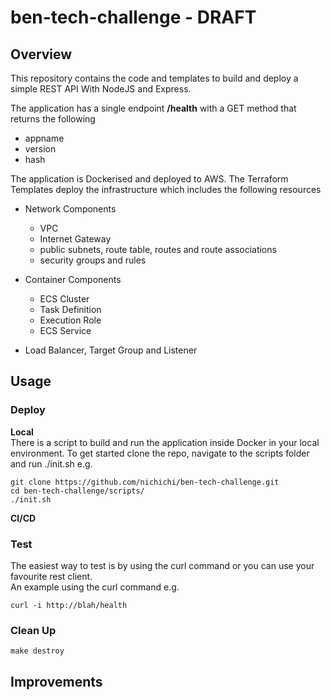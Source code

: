 # ben-tech-challenge - DRAFT
## Overview
This repository contains the code and templates to build and deploy a simple REST API With NodeJS and Express.  
  
The application has a single endpoint **/health** with a GET method that returns the following
- appname 
- version 
- hash
  
The application is Dockerised and deployed to AWS. The Terraform Templates deploy the infrastructure which includes the following resources
- Network Components
  - VPC
  - Internet Gateway
  - public subnets, route table, routes and route associations
  - security groups and rules
  
- Container Components
  - ECS Cluster
  - Task Definition
  - Execution Role
  - ECS Service

- Load Balancer, Target Group and Listener

## Usage
### Deploy
**Local**  
There is a script to build and run the application inside Docker in your local environment. To get started clone the repo, navigate to the scripts folder and run ./init.sh e.g.
```
git clone https://github.com/nichichi/ben-tech-challenge.git  
cd ben-tech-challenge/scripts/
./init.sh
```
**CI/CD**
### Test
The easiest way to test is by using the curl command or you can use your favourite rest client.  
An example using the curl command e.g.
```
curl -i http://blah/health
```
### Clean Up
```
make destroy
```
## Improvements

